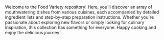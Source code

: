 Welcome to the Food Variety repository! Here, you'll discover an array of mouthwatering dishes from various cuisines, each accompanied by detailed ingredient lists and step-by-step preparation instructions. Whether you're passionate about exploring new flavors or simply looking for culinary inspiration, this collection has something for everyone. Happy cooking and enjoy the delicious journey!
